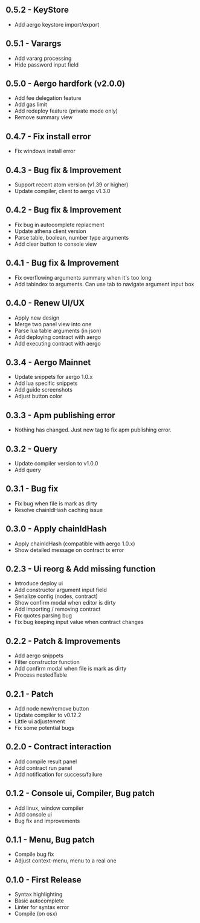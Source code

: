 ## 0.5.2 - KeyStore

- Add aergo keystore import/export

## 0.5.1 - Varargs

- Add vararg processing
- Hide password input field

## 0.5.0 - Aergo hardfork (v2.0.0)

- Add fee delegation feature
- Add gas limit
- Add redeploy feature (private mode only)
- Remove summary view

## 0.4.7 - Fix install error

- Fix windows install error

## 0.4.3 - Bug fix & Improvement

- Support recent atom version (v1.39 or higher)
- Update compiler, client to aergo v1.3.0

## 0.4.2 - Bug fix & Improvement

- Fix bug in autocomplete replacment
- Update athena client version
- Parse table, boolean, number type arguments
- Add clear button to console view

## 0.4.1 - Bug fix & Improvement

- Fix overflowing arguments summary when it's too long
- Add tabindex to arguments. Can use tab to navigate argument input box


## 0.4.0 - Renew UI/UX

- Apply new design
- Merge two panel view into one
- Parse lua table arguments (in json)
- Add deploying contract with aergo
- Add executing contract with aergo

## 0.3.4 - Aergo Mainnet

- Update snippets for aergo 1.0.x
- Add lua specific snippets
- Add guide screenshots
- Adjust button color

## 0.3.3 - Apm publishing error

- Nothing has changed. Just new tag to fix apm publishing error.

## 0.3.2 - Query

- Update compiler version to v1.0.0
- Add query

## 0.3.1 - Bug fix

- Fix bug when file is mark as dirty
- Resolve chainIdHash caching issue

## 0.3.0 - Apply chainIdHash

- Apply chainIdHash (compatible with aergo 1.0.x)
- Show detailed message on contract tx error

## 0.2.3 - Ui reorg & Add missing function

- Introduce deploy ui
- Add constructor argument input field
- Serialize config (nodes, contract)
- Show confirm modal when editor is dirty
- Add importing / removing contract
- Fix quotes parsing bug
- Fix bug keeping input value when contract changes

## 0.2.2 - Patch & Improvements

- Add aergo snippets
- Filter constructor function
- Add confirm modal when file is mark as dirty
- Process nestedTable

## 0.2.1 - Patch

- Add node new/remove button
- Update compiler to v0.12.2
- Little ui adjustement
- Fix some potential bugs

## 0.2.0 - Contract interaction

- Add compile result panel
- Add contract run panel
- Add notification for success/failure

## 0.1.2 - Console ui, Compiler, Bug patch

- Add linux, window compiler
- Add console ui
- Bug fix and improvements

## 0.1.1 - Menu, Bug patch

- Compile bug fix
- Adjust context-menu, menu to a real one

## 0.1.0 - First Release

- Syntax highlighting
- Basic autocomplete
- Linter for syntax error
- Compile (on osx)
